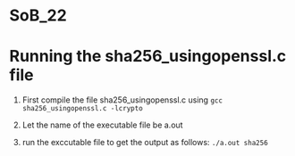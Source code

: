 # SoB_22

# Running the sha256_usingopenssl.c file

1) First compile the file sha256_usingopenssl.c using ```gcc sha256_usingopenssl.c -lcrypto```

2) Let the name of the executable file be a.out

3) run the exccutable file to get the output as follows: ```./a.out sha256```
